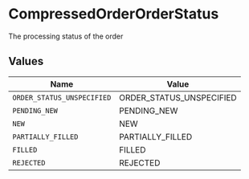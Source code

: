 # CompressedOrderOrderStatus

The processing status of the order


## Values

| Name                       | Value                      |
| -------------------------- | -------------------------- |
| `ORDER_STATUS_UNSPECIFIED` | ORDER_STATUS_UNSPECIFIED   |
| `PENDING_NEW`              | PENDING_NEW                |
| `NEW`                      | NEW                        |
| `PARTIALLY_FILLED`         | PARTIALLY_FILLED           |
| `FILLED`                   | FILLED                     |
| `REJECTED`                 | REJECTED                   |